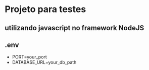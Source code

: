 # Projeto para testes

## utilizando javascript no framework NodeJS

## .env
* PORT=your_port
* DATABASE_URL=your_db_path